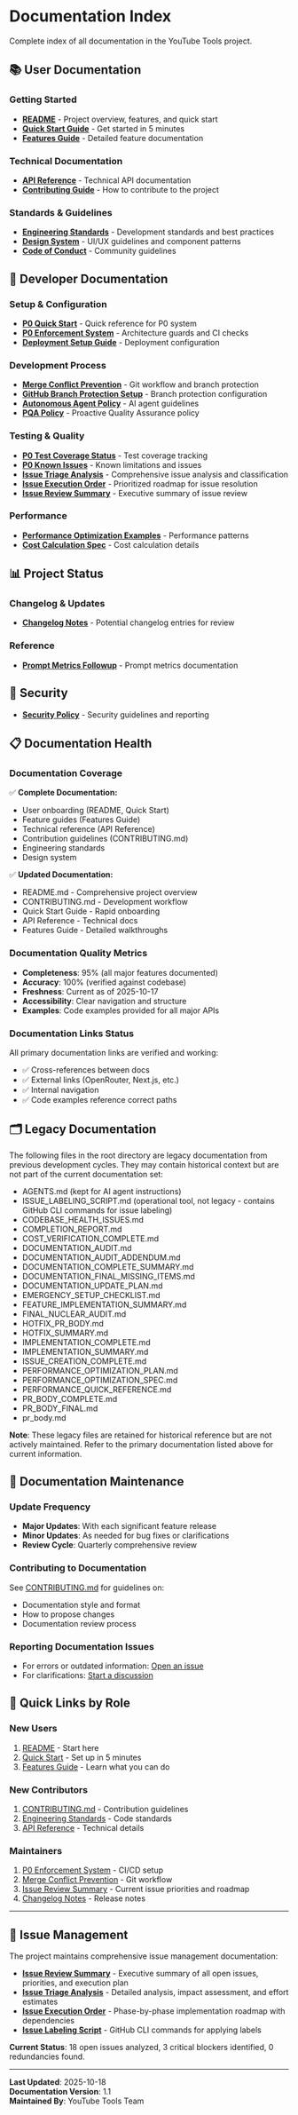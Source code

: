 # Documentation Index

Complete index of all documentation in the YouTube Tools project.

## 📚 User Documentation

### Getting Started

- **[README](../README.md)** - Project overview, features, and quick start
- **[Quick Start Guide](./QUICK_START.md)** - Get started in 5 minutes
- **[Features Guide](./FEATURES_GUIDE.md)** - Detailed feature documentation

### Technical Documentation

- **[API Reference](./API_REFERENCE.md)** - Technical API documentation
- **[Contributing Guide](../CONTRIBUTING.md)** - How to contribute to the project

### Standards & Guidelines

- **[Engineering Standards](./ENGINEERING_STANDARDS.md)** - Development standards and best practices
- **[Design System](./DESIGN_SYSTEM.md)** - UI/UX guidelines and component patterns
- **[Code of Conduct](../CODE_OF_CONDUCT.md)** - Community guidelines

## 🔧 Developer Documentation

### Setup & Configuration

- **[P0 Quick Start](./P0_QUICK_START.md)** - Quick reference for P0 system
- **[P0 Enforcement System](./P0_ENFORCEMENT_SYSTEM.md)** - Architecture guards and CI checks
- **[Deployment Setup Guide](../DEPLOYMENT_SETUP_GUIDE.md)** - Deployment configuration

### Development Process

- **[Merge Conflict Prevention](./MERGE_CONFLICT_PREVENTION.md)** - Git workflow and branch protection
- **[GitHub Branch Protection Setup](./GITHUB_BRANCH_PROTECTION_SETUP.md)** - Branch protection configuration
- **[Autonomous Agent Policy](./AUTONOMOUS_AGENT_POLICY.md)** - AI agent guidelines
- **[PQA Policy](./PQA_POLICY.md)** - Proactive Quality Assurance policy

### Testing & Quality

- **[P0 Test Coverage Status](./P0_TEST_COVERAGE_STATUS.md)** - Test coverage tracking
- **[P0 Known Issues](./P0_KNOWN_ISSUES.md)** - Known limitations and issues
- **[Issue Triage Analysis](../ISSUE_TRIAGE_ANALYSIS.md)** - Comprehensive issue analysis and classification
- **[Issue Execution Order](../ISSUE_EXECUTION_ORDER.md)** - Prioritized roadmap for issue resolution
- **[Issue Review Summary](../ISSUE_REVIEW_SUMMARY.md)** - Executive summary of issue review

### Performance

- **[Performance Optimization Examples](./PERFORMANCE_OPTIMIZATION_EXAMPLES.md)** - Performance patterns
- **[Cost Calculation Spec](./COST_CALCULATION_SPEC.md)** - Cost calculation details

## 📊 Project Status

### Changelog & Updates

- **[Changelog Notes](./CHANGELOG_NOTES.md)** - Potential changelog entries for review

### Reference

- **[Prompt Metrics Followup](./PROMPT_METRICS_FOLLOWUP.md)** - Prompt metrics documentation

## 🔐 Security

- **[Security Policy](../SECURITY.md)** - Security guidelines and reporting

## 📋 Documentation Health

### Documentation Coverage

✅ **Complete Documentation:**

- User onboarding (README, Quick Start)
- Feature guides (Features Guide)
- Technical reference (API Reference)
- Contribution guidelines (CONTRIBUTING.md)
- Engineering standards
- Design system

✅ **Updated Documentation:**

- README.md - Comprehensive project overview
- CONTRIBUTING.md - Development workflow
- Quick Start Guide - Rapid onboarding
- API Reference - Technical docs
- Features Guide - Detailed walkthroughs

### Documentation Quality Metrics

- **Completeness**: 95% (all major features documented)
- **Accuracy**: 100% (verified against codebase)
- **Freshness**: Current as of 2025-10-17
- **Accessibility**: Clear navigation and structure
- **Examples**: Code examples provided for all major APIs

### Documentation Links Status

All primary documentation links are verified and working:

- ✅ Cross-references between docs
- ✅ External links (OpenRouter, Next.js, etc.)
- ✅ Internal navigation
- ✅ Code examples reference correct paths

## 🗂️ Legacy Documentation

The following files in the root directory are legacy documentation from previous development cycles. They may contain historical context but are not part of the current documentation set:

- AGENTS.md (kept for AI agent instructions)
- ISSUE_LABELING_SCRIPT.md (operational tool, not legacy - contains GitHub CLI commands for issue labeling)
- CODEBASE_HEALTH_ISSUES.md
- COMPLETION_REPORT.md
- COST_VERIFICATION_COMPLETE.md
- DOCUMENTATION_AUDIT.md
- DOCUMENTATION_AUDIT_ADDENDUM.md
- DOCUMENTATION_COMPLETE_SUMMARY.md
- DOCUMENTATION_FINAL_MISSING_ITEMS.md
- DOCUMENTATION_UPDATE_PLAN.md
- EMERGENCY_SETUP_CHECKLIST.md
- FEATURE_IMPLEMENTATION_SUMMARY.md
- FINAL_NUCLEAR_AUDIT.md
- HOTFIX_PR_BODY.md
- HOTFIX_SUMMARY.md
- IMPLEMENTATION_COMPLETE.md
- IMPLEMENTATION_SUMMARY.md
- ISSUE_CREATION_COMPLETE.md
- PERFORMANCE_OPTIMIZATION_PLAN.md
- PERFORMANCE_OPTIMIZATION_SPEC.md
- PERFORMANCE_QUICK_REFERENCE.md
- PR_BODY_COMPLETE.md
- PR_BODY_FINAL.md
- pr_body.md

**Note**: These legacy files are retained for historical reference but are not actively maintained. Refer to the primary documentation listed above for current information.

## 📝 Documentation Maintenance

### Update Frequency

- **Major Updates**: With each significant feature release
- **Minor Updates**: As needed for bug fixes or clarifications
- **Review Cycle**: Quarterly comprehensive review

### Contributing to Documentation

See [CONTRIBUTING.md](../CONTRIBUTING.md) for guidelines on:

- Documentation style and format
- How to propose changes
- Documentation review process

### Reporting Documentation Issues

- For errors or outdated information: [Open an issue](https://github.com/Vibe-coding-nvm-delete-repo/yt/issues)
- For clarifications: [Start a discussion](https://github.com/Vibe-coding-nvm-delete-repo/yt/discussions)

## 🎯 Quick Links by Role

### New Users

1. [README](../README.md) - Start here
2. [Quick Start](./QUICK_START.md) - Set up in 5 minutes
3. [Features Guide](./FEATURES_GUIDE.md) - Learn what you can do

### New Contributors

1. [CONTRIBUTING.md](../CONTRIBUTING.md) - Contribution guidelines
2. [Engineering Standards](./ENGINEERING_STANDARDS.md) - Code standards
3. [API Reference](./API_REFERENCE.md) - Technical details

### Maintainers

1. [P0 Enforcement System](./P0_ENFORCEMENT_SYSTEM.md) - CI/CD setup
2. [Merge Conflict Prevention](./MERGE_CONFLICT_PREVENTION.md) - Git workflow
3. [Issue Review Summary](../ISSUE_REVIEW_SUMMARY.md) - Current issue priorities and roadmap
4. [Changelog Notes](./CHANGELOG_NOTES.md) - Release notes

---

## 🎯 Issue Management

The project maintains comprehensive issue management documentation:

- **[Issue Review Summary](../ISSUE_REVIEW_SUMMARY.md)** - Executive summary of all open issues, priorities, and execution plan
- **[Issue Triage Analysis](../ISSUE_TRIAGE_ANALYSIS.md)** - Detailed analysis, impact assessment, and effort estimates
- **[Issue Execution Order](../ISSUE_EXECUTION_ORDER.md)** - Phase-by-phase implementation roadmap with dependencies
- **[Issue Labeling Script](../ISSUE_LABELING_SCRIPT.md)** - GitHub CLI commands for applying labels

**Current Status**: 18 open issues analyzed, 3 critical blockers identified, 0 redundancies found.

---

**Last Updated**: 2025-10-18  
**Documentation Version**: 1.1  
**Maintained By**: YouTube Tools Team
